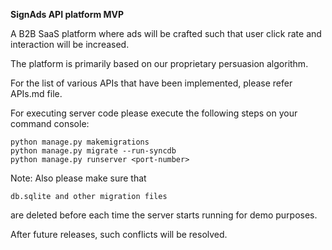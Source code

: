 **SignAds API platform MVP**

A B2B SaaS platform where ads will be crafted such that user click rate and interaction will be increased.

The platform is primarily based on our proprietary persuasion algorithm.

For the list of various APIs that have been implemented, please refer APIs.md file.

For executing server code please execute the following steps on your command console:

~~~
python manage.py makemigrations
python manage.py migrate --run-syncdb
python manage.py runserver <port-number>
~~~

Note: Also please make sure that 
~~~ 
db.sqlite and other migration files 
~~~ 
are deleted before each time the server starts running for demo purposes.

After future releases, such conflicts will be resolved.